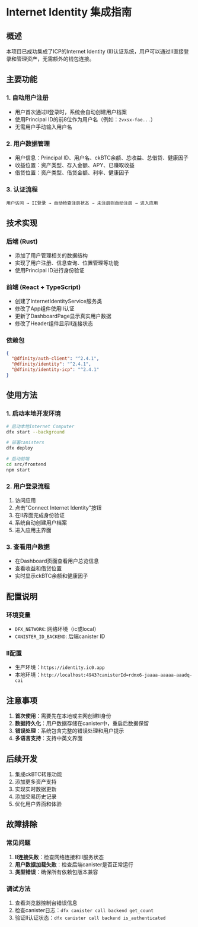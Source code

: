 # Internet Identity 集成指南

## 概述

本项目已成功集成了ICP的Internet Identity (II)认证系统，用户可以通过II直接登录和管理资产，无需额外的钱包连接。

## 主要功能

### 1. 自动用户注册
- 用户首次通过II登录时，系统会自动创建用户档案
- 使用Principal ID的前8位作为用户名（例如：`2vxsx-fae...`）
- 无需用户手动输入用户名

### 2. 用户数据管理
- 用户信息：Principal ID、用户名、ckBTC余额、总收益、总借贷、健康因子
- 收益位置：资产类型、存入金额、APY、已赚取收益
- 借贷位置：资产类型、借贷金额、利率、健康因子

### 3. 认证流程
```
用户访问 → II登录 → 自动检查注册状态 → 未注册则自动注册 → 进入应用
```

## 技术实现

### 后端 (Rust)
- 添加了用户管理相关的数据结构
- 实现了用户注册、信息查询、位置管理等功能
- 使用Principal ID进行身份验证

### 前端 (React + TypeScript)
- 创建了InternetIdentityService服务类
- 修改了App组件使用II认证
- 更新了DashboardPage显示真实用户数据
- 修改了Header组件显示II连接状态

### 依赖包
```json
{
  "@dfinity/auth-client": "^2.4.1",
  "@dfinity/identity": "^2.4.1", 
  "@dfinity/identity-icp": "^2.4.1"
}
```

## 使用方法

### 1. 启动本地开发环境
```bash
# 启动本地Internet Computer
dfx start --background

# 部署canisters
dfx deploy

# 启动前端
cd src/frontend
npm start
```

### 2. 用户登录流程
1. 访问应用
2. 点击"Connect Internet Identity"按钮
3. 在II界面完成身份验证
4. 系统自动创建用户档案
5. 进入应用主界面

### 3. 查看用户数据
- 在Dashboard页面查看用户总览信息
- 查看收益和借贷位置
- 实时显示ckBTC余额和健康因子

## 配置说明

### 环境变量
- `DFX_NETWORK`: 网络环境（ic或local）
- `CANISTER_ID_BACKEND`: 后端canister ID

### II配置
- 生产环境：`https://identity.ic0.app`
- 本地环境：`http://localhost:4943?canisterId=rdmx6-jaaaa-aaaaa-aaadq-cai`

## 注意事项

1. **首次使用**：需要先在本地或主网创建II身份
2. **数据持久化**：用户数据存储在canister中，重启后数据保留
3. **错误处理**：系统包含完整的错误处理和用户提示
4. **多语言支持**：支持中英文界面

## 后续开发

1. 集成ckBTC转账功能
2. 添加更多资产支持
3. 实现实时数据更新
4. 添加交易历史记录
5. 优化用户界面和体验

## 故障排除

### 常见问题
1. **II连接失败**：检查网络连接和II服务状态
2. **用户数据加载失败**：检查后端canister是否正常运行
3. **类型错误**：确保所有依赖包版本兼容

### 调试方法
1. 查看浏览器控制台错误信息
2. 检查canister日志：`dfx canister call backend get_count`
3. 验证II认证状态：`dfx canister call backend is_authenticated`
